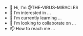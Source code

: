 - 👋 Hi, I’m @THE-VIRUS-MIRACLES
- 👀 I’m interested in ...
- 🌱 I’m currently learning ...
- 💞️ I’m looking to collaborate on ...
- 📫 How to reach me ...

<!---
THE-VIRUS-MIRACLES/THE-VIRUS-MIRACLES is a ✨ special ✨ repository because its `README.md` (this file) appears on your GitHub profile.
You can click the Preview link to take a look at your changes.
--->
